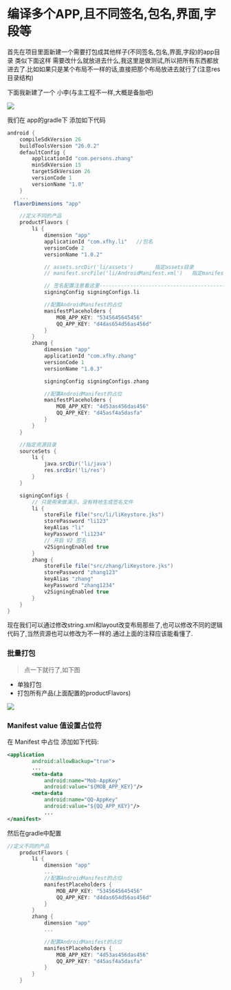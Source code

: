 
# 编译多个APP,且不同签名,包名,界面,字段等

首先在项目里面新建一个需要打包成其他样子(不同签名,包名,界面,字段)的app目录  类似下面这样  需要改什么就放进去什么,我这里是做测试,所以把所有东西都放进去了.比如如果只是某个布局不一样的话,直接把那个布局放进去就行了(注意res目录结构)

下面我新建了一个 小李(与主工程不一样,大概是备胎吧) 

![](http://olg7c0d2n.bkt.clouddn.com/18-2-11/38158483.jpg)

我们在 app的gradle下 添加如下代码
```gradle
android {
    compileSdkVersion 26
    buildToolsVersion "26.0.2"
    defaultConfig {
        applicationId "com.persons.zhang"
        minSdkVersion 15
        targetSdkVersion 26
        versionCode 1
        versionName "1.0"
    }
    ...
  flavorDimensions "app"

    //定义不同的产品
    productFlavors {
        li {
            dimension "app"
            applicationId "com.xfhy.li"   //包名
            versionCode 2
            versionName "1.0.2"

            // assets.srcDir('li/assets')       指定assets目录
            // manifest.srcFile('li/AndroidManifest.xml')   指定manifest目录

            // 签名配置注意看这里---------------------------------------------
            signingConfig signingConfigs.li

            //配置AndroidManifest的占位
            manifestPlaceholders {
                MOB_APP_KEY: "5345645645456"
                QQ_APP_KEY: "d4das654d56as456d"
            }
        }
        zhang {
            dimension "app"
            applicationId "com.xfhy.zhang"
            versionCode 1
            versionName "1.0.3"

            signingConfig signingConfigs.zhang

            //配置AndroidManifest的占位
            manifestPlaceholders {
                MOB_APP_KEY: "4d53as456das456"
                QQ_APP_KEY: "d45asf4a5dasfa"
            }
        }
    }

    //指定资源目录
    sourceSets {
        li {
            java.srcDir('li/java')
            res.srcDir('li/res')
        }
    }

    signingConfigs {
        // 只是用来做演示，没有特地生成签名文件
        li {
            storeFile file("src/li/liKeystore.jks")
            storePassword "li123"
            keyAlias "li"
            keyPassword "li1234"
            // 开启 V2 签名
            v2SigningEnabled true
        }
        zhang {
            storeFile file("src/zhang/liKeystore.jks")
            storePassword "zhang123"
            keyAlias "zhang"
            keyPassword "zhang1234"
            v2SigningEnabled true
        }
    }
}
```

现在我们可以通过修改string.xml和layout改变布局那些了,也可以修改不同的逻辑代码了,当然资源也可以修改为不一样的.通过上面的注释应该能看懂了.

### 批量打包

> 点一下就行了,如下图

- 单独打包
- 打包所有产品(上面配置的productFlavors)

![](http://olg7c0d2n.bkt.clouddn.com/18-2-11/82429949.jpg)

### Manifest value 值设置占位符

在 Manifest 中占位
添加如下代码:
```xml
<application
        android:allowBackup="true">
        ...
        <meta-data
            android:name="Mob-AppKey"
            android:value="${MOB_APP_KEY}"/>
        <meta-data
            android:name="QQ-AppKey"
            android:value="${QQ_APP_KEY}"/>
            ...
</manifest>       
```     

然后在gradle中配置

```gradle
//定义不同的产品
    productFlavors {
        li {
            dimension "app"
            ...
            //配置AndroidManifest的占位
            manifestPlaceholders {
                MOB_APP_KEY: "5345645645456"
                QQ_APP_KEY: "d4das654d56as456d"
            }
        }
        zhang {
            dimension "app"
            ...

            //配置AndroidManifest的占位
            manifestPlaceholders {
                MOB_APP_KEY: "4d53as456das456"
                QQ_APP_KEY: "d45asf4a5dasfa"
            }
        }
    }
```